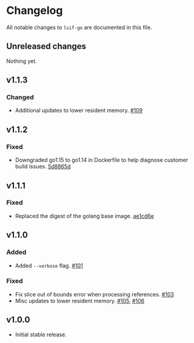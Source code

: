 <!--
###################################### READ ME ###########################################
### This changelog should always be read on `master` branch. Its contents on version   ###
### branches do not necessarily reflect the changes that have gone into that branch.   ###
##########################################################################################
-->

# Changelog

All notable changes to `lsif-go` are documented in this file.

## Unreleased changes

Nothing yet.

## v1.1.3

### Changed

- Additional updates to lower resident memory. [#109](https://github.com/sourcegraph/lsif-go/pull/109)

## v1.1.2

### Fixed

- Downgraded go1.15 to go1.14 in Dockerfile to help diagnose customer build issues. [5d8865d](https://github.com/sourcegraph/lsif-go/commit/5d8865d6feacb4fce3313cade2c61dc29c6271e6)

## v1.1.1

### Fixed

- Replaced the digest of the golang base image. [ae1cd6e](https://github.com/sourcegraph/lsif-go/commit/ae1cd6e97cf6551e68da9f010a3d86f438552bdb)

## v1.1.0

### Added

- Added `--verbose` flag. [#101](https://github.com/sourcegraph/lsif-go/pull/101)

### Fixed

- Fix slice out of bounds error when processing references. [#103](https://github.com/sourcegraph/lsif-go/pull/103)
- Misc updates to lower resident memory. [#105](https://github.com/sourcegraph/lsif-go/pull/105), [#106](https://github.com/sourcegraph/lsif-go/pull/106)

## v1.0.0

- Initial stable release.
